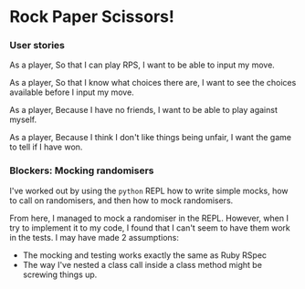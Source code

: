 # Rock Paper Scissors!

### User stories

As a player,
So that I can play RPS,
I want to be able to input my move.

As a player,
So that I know what choices there are,
I want to see the choices available before I input my move.

As a player,
Because I have no friends,
I want to be able to play against myself.

As a player,
Because I think I don't like things being unfair,
I want the game to tell if I have won.

### Blockers: Mocking randomisers

I've worked out by using the `python` REPL how to write simple mocks, how to call on randomisers, and then how to mock randomisers.

From here, I managed to mock a randomiser in the REPL. However, when I try to implement it to my code, I found that I can't seem to have them work in the tests. I may have made 2 assumptions:

- The mocking and testing works exactly the same as Ruby RSpec
- The way I've nested a class call inside a class method might be screwing things up.

